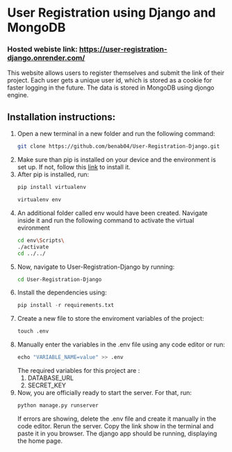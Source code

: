 # User Registration using Django and MongoDB

### Hosted webiste link: https://user-registration-django.onrender.com/

This website allows users to register themselves and submit the link of their project. Each user gets a unique user id, which is stored as a cookie for faster logging in the future.
The data is stored in MongoDB using djongo engine.

## Installation instructions:

1. Open a new terminal in a new folder and run the following command:
   ```bash
   git clone https://github.com/benab04/User-Registration-Django.git
   ```
2. Make sure than pip is installed on your device and the environment is set up.
   If not, follow this [link](https://pip.pypa.io/en/stable/installation/) to install it.
3. After pip is installed, run:
   ```python
   pip install virtualenv
   ```
   ```python
   virtualenv env
   ```
4. An additional folder called env would have been created. Navigate inside it and run the following command to activate the virtual evironment
   ```bash
   cd env\Scripts\
   ./activate
   cd ../../
   ```
5. Now, navigate to User-Registration-Django by running:
   ```bash
   cd User-Registration-Django
   ```
6. Install the dependencies using:
   ```python
   pip install -r requirements.txt
   ```
7. Create a new file to store the enviroment variables of the project:
   ```python
   touch .env
   ```
8. Manually enter the variables in the .env file using any code editor or run:
    ```python
   echo "VARIABLE_NAME=value" >> .env
    ```
    The required variables for this project are :
   1. DATABASE_URL
   2. SECRET_KEY
9. Now, you are officially ready to start the server. For that, run:
    ```python
    python manage.py runserver
    ```
    If errors are showing, delete the .env file and create it manually in the code editor. Rerun the server.
    Copy the link show in the terminal and paste it in you browser. The django app should be running, displaying the home page.
